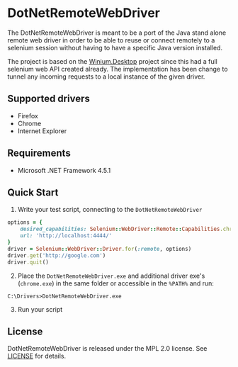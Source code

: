 
# DotNetRemoteWebDriver

The DotNetRemoteWebDriver is meant to be a port of the Java stand alone remote web driver in order to be able to
reuse or connect remotely to a selenium session without having to have a specific Java version installed.

The project is based on the [Winium.Desktop](https://github.com/2gis/Winium.Desktop) project since this had a full selenium web API
created already. The implementation has been change to tunnel any incoming requests to a local instance of the given driver.

## Supported drivers
- Firefox
- Chrome
- Internet Explorer

## Requirements
* Microsoft .NET Framework 4.5.1

## Quick Start
1. Write your test script, connecting to the `DotNetRemoteWebDriver`
```ruby
options = {
	desired_capabilities: Selenium::WebDriver::Remote::Capabilities.chrome,
	url: 'http://localhost:4444/'
}
driver = Selenium::WebDriver::Driver.for(:remote, options)
driver.get('http://google.com')
driver.quit()
```
2. Place the `DotNetRemoteWebDriver.exe` and additional driver exe's (`chrome.exe`)
in the same folder or accessible in the `%PATH%` and run:
```
C:\Drivers>DotNetRemoteWebDriver.exe
```
3. Run your script

## License
DotNetRemoteWebDriver is released under the MPL 2.0 license. See [LICENSE](LICENSE) for details.
